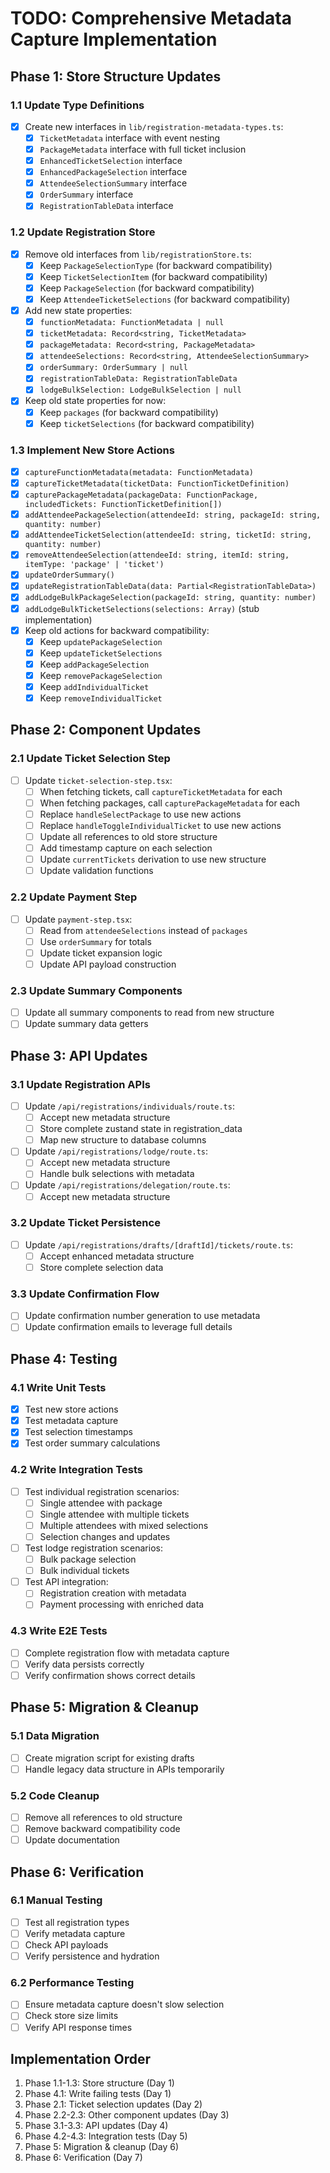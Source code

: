 # TODO: Comprehensive Metadata Capture Implementation

## Phase 1: Store Structure Updates

### 1.1 Update Type Definitions
- [x] Create new interfaces in `lib/registration-metadata-types.ts`:
  - [x] `TicketMetadata` interface with event nesting
  - [x] `PackageMetadata` interface with full ticket inclusion
  - [x] `EnhancedTicketSelection` interface
  - [x] `EnhancedPackageSelection` interface
  - [x] `AttendeeSelectionSummary` interface
  - [x] `OrderSummary` interface
  - [x] `RegistrationTableData` interface

### 1.2 Update Registration Store
- [x] Remove old interfaces from `lib/registrationStore.ts`:
  - [x] Keep `PackageSelectionType` (for backward compatibility)
  - [x] Keep `TicketSelectionItem` (for backward compatibility)
  - [x] Keep `PackageSelection` (for backward compatibility)
  - [x] Keep `AttendeeTicketSelections` (for backward compatibility)
- [x] Add new state properties:
  - [x] `functionMetadata: FunctionMetadata | null`
  - [x] `ticketMetadata: Record<string, TicketMetadata>`
  - [x] `packageMetadata: Record<string, PackageMetadata>`
  - [x] `attendeeSelections: Record<string, AttendeeSelectionSummary>`
  - [x] `orderSummary: OrderSummary | null`
  - [x] `registrationTableData: RegistrationTableData`
  - [x] `lodgeBulkSelection: LodgeBulkSelection | null`
- [x] Keep old state properties for now:
  - [x] Keep `packages` (for backward compatibility)
  - [x] Keep `ticketSelections` (for backward compatibility)

### 1.3 Implement New Store Actions
- [x] `captureFunctionMetadata(metadata: FunctionMetadata)`
- [x] `captureTicketMetadata(ticketData: FunctionTicketDefinition)`
- [x] `capturePackageMetadata(packageData: FunctionPackage, includedTickets: FunctionTicketDefinition[])`
- [x] `addAttendeePackageSelection(attendeeId: string, packageId: string, quantity: number)`
- [x] `addAttendeeTicketSelection(attendeeId: string, ticketId: string, quantity: number)`
- [x] `removeAttendeeSelection(attendeeId: string, itemId: string, itemType: 'package' | 'ticket')`
- [x] `updateOrderSummary()`
- [x] `updateRegistrationTableData(data: Partial<RegistrationTableData>)`
- [x] `addLodgeBulkPackageSelection(packageId: string, quantity: number)`
- [x] `addLodgeBulkTicketSelections(selections: Array)` (stub implementation)
- [x] Keep old actions for backward compatibility:
  - [x] Keep `updatePackageSelection`
  - [x] Keep `updateTicketSelections`
  - [x] Keep `addPackageSelection`
  - [x] Keep `removePackageSelection`
  - [x] Keep `addIndividualTicket`
  - [x] Keep `removeIndividualTicket`

## Phase 2: Component Updates

### 2.1 Update Ticket Selection Step
- [ ] Update `ticket-selection-step.tsx`:
  - [ ] When fetching tickets, call `captureTicketMetadata` for each
  - [ ] When fetching packages, call `capturePackageMetadata` for each
  - [ ] Replace `handleSelectPackage` to use new actions
  - [ ] Replace `handleToggleIndividualTicket` to use new actions
  - [ ] Update all references to old store structure
  - [ ] Add timestamp capture on each selection
  - [ ] Update `currentTickets` derivation to use new structure
  - [ ] Update validation functions

### 2.2 Update Payment Step
- [ ] Update `payment-step.tsx`:
  - [ ] Read from `attendeeSelections` instead of `packages`
  - [ ] Use `orderSummary` for totals
  - [ ] Update ticket expansion logic
  - [ ] Update API payload construction

### 2.3 Update Summary Components
- [ ] Update all summary components to read from new structure
- [ ] Update summary data getters

## Phase 3: API Updates

### 3.1 Update Registration APIs
- [ ] Update `/api/registrations/individuals/route.ts`:
  - [ ] Accept new metadata structure
  - [ ] Store complete zustand state in registration_data
  - [ ] Map new structure to database columns
- [ ] Update `/api/registrations/lodge/route.ts`:
  - [ ] Accept new metadata structure
  - [ ] Handle bulk selections with metadata
- [ ] Update `/api/registrations/delegation/route.ts`:
  - [ ] Accept new metadata structure

### 3.2 Update Ticket Persistence
- [ ] Update `/api/registrations/drafts/[draftId]/tickets/route.ts`:
  - [ ] Accept enhanced metadata structure
  - [ ] Store complete selection data

### 3.3 Update Confirmation Flow
- [ ] Update confirmation number generation to use metadata
- [ ] Update confirmation emails to leverage full details

## Phase 4: Testing

### 4.1 Write Unit Tests
- [x] Test new store actions
- [x] Test metadata capture
- [x] Test selection timestamps
- [x] Test order summary calculations

### 4.2 Write Integration Tests
- [ ] Test individual registration scenarios:
  - [ ] Single attendee with package
  - [ ] Single attendee with multiple tickets
  - [ ] Multiple attendees with mixed selections
  - [ ] Selection changes and updates
- [ ] Test lodge registration scenarios:
  - [ ] Bulk package selection
  - [ ] Bulk individual tickets
- [ ] Test API integration:
  - [ ] Registration creation with metadata
  - [ ] Payment processing with enriched data

### 4.3 Write E2E Tests
- [ ] Complete registration flow with metadata capture
- [ ] Verify data persists correctly
- [ ] Verify confirmation shows correct details

## Phase 5: Migration & Cleanup

### 5.1 Data Migration
- [ ] Create migration script for existing drafts
- [ ] Handle legacy data structure in APIs temporarily

### 5.2 Code Cleanup
- [ ] Remove all references to old structure
- [ ] Remove backward compatibility code
- [ ] Update documentation

## Phase 6: Verification

### 6.1 Manual Testing
- [ ] Test all registration types
- [ ] Verify metadata capture
- [ ] Check API payloads
- [ ] Verify persistence and hydration

### 6.2 Performance Testing
- [ ] Ensure metadata capture doesn't slow selection
- [ ] Check store size limits
- [ ] Verify API response times

## Implementation Order
1. Phase 1.1-1.3: Store structure (Day 1)
2. Phase 4.1: Write failing tests (Day 1)
3. Phase 2.1: Ticket selection updates (Day 2)
4. Phase 2.2-2.3: Other component updates (Day 3)
5. Phase 3.1-3.3: API updates (Day 4)
6. Phase 4.2-4.3: Integration tests (Day 5)
7. Phase 5: Migration & cleanup (Day 6)
8. Phase 6: Verification (Day 7)